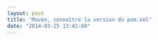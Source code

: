```yaml
---
layout: post
title: "Maven, connaître la version du pom.xml"
date: "2014-03-25 13:42:00"
---
```

<script src="https://pastebin.com/embed_js/YiYdN1CN"></script>

<div style="height: 0; overflow: hidden;">mvn maven pom project version</div>
